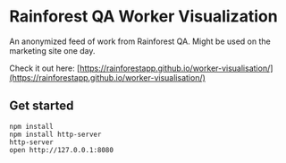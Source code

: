 # Rainforest QA Worker Visualization

An anonymized feed of work from Rainforest QA. Might be used on the marketing site one day.

Check it out here: [https://rainforestapp.github.io/worker-visualisation/](https://rainforestapp.github.io/worker-visualisation/)

## Get started

```
npm install
npm install http-server
http-server
open http://127.0.0.1:8080
```